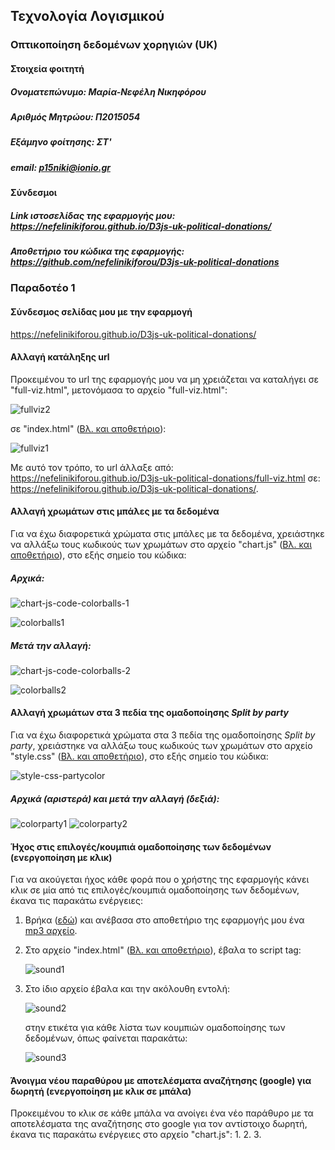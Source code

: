 ## Τεχνολογία Λογισμικού
### Οπτικοποίηση δεδομένων χορηγιών (UK)

#### Στοιχεία φοιτητή
##### Ονοματεπώνυμο: Μαρία-Νεφέλη Νικηφόρου
##### Αριθμός Μητρώου: Π2015054
##### Εξάμηνο φοίτησης: ΣΤ'
##### email: p15niki@ionio.gr

#### Σύνδεσμοι
##### Link ιστοσελίδας της εφαρμογής μου: https://nefelinikiforou.github.io/D3js-uk-political-donations/
##### Αποθετήριο του κώδικα της εφαρμογής: https://github.com/nefelinikiforou/D3js-uk-political-donations

### Παραδοτέο 1

#### Σύνδεσμος σελίδας μου με την εφαρμογή
https://nefelinikiforou.github.io/D3js-uk-political-donations/

#### Αλλαγή κατάληξης url
Προκειμένου το url της εφαρμογής μου να μη χρειάζεται να καταλήγει σε "full-viz.html", μετονόμασα το αρχείο "full-viz.html":

![fullviz2](https://user-images.githubusercontent.com/22655733/36723307-8dd50c64-1bb8-11e8-81be-2b093a111543.JPG)

σε "index.html" ([Βλ. και αποθετήριο](https://github.com/nefelinikiforou/D3js-uk-political-donations/tree/gh-pages)):

![fullviz1](https://user-images.githubusercontent.com/22655733/36723280-7ea7b0fc-1bb8-11e8-9414-16dc95f95774.JPG)

Με αυτό τον τρόπο, το url άλλαξε από: https://nefelinikiforou.github.io/D3js-uk-political-donations/full-viz.html
σε: https://nefelinikiforou.github.io/D3js-uk-political-donations/.

#### Αλλαγή χρωμάτων στις μπάλες με τα δεδομένα
Για να έχω διαφορετικά χρώματα στις μπάλες με τα δεδομένα, χρειάστηκε να αλλάξω τους κωδικούς των χρωμάτων στο αρχείο "chart.js" ([Βλ. και αποθετήριο](https://github.com/nefelinikiforou/D3js-uk-political-donations/tree/gh-pages)), στο εξής σημείο του κώδικα:

##### Αρχικά:

![chart-js-code-colorballs-1](https://user-images.githubusercontent.com/22655733/36741172-1a9c1938-1bed-11e8-9526-4df6701d8d4e.JPG)

![colorballs1](https://user-images.githubusercontent.com/22655733/36741378-99a373f2-1bed-11e8-8171-3681b75f99b2.JPG)

##### Μετά την αλλαγή:

![chart-js-code-colorballs-2](https://user-images.githubusercontent.com/22655733/36741327-78a919f4-1bed-11e8-9f2f-c8c84a9d3dbf.JPG)

![colorballs2](https://user-images.githubusercontent.com/22655733/36741492-ef804f0c-1bed-11e8-9fa9-08f6e26dc549.JPG)

#### Αλλαγή χρωμάτων στα 3 πεδία της ομαδοποίησης *Split by party*
Για να έχω διαφορετικά χρώματα στα 3 πεδία της ομαδοποίησης *Split by party*, χρειάστηκε να αλλάξω τους κωδικούς των χρωμάτων στο αρχείο "style.css" ([Βλ. και αποθετήριο](https://github.com/nefelinikiforou/D3js-uk-political-donations/tree/gh-pages)), στο εξής σημείο του κώδικα:

![style-css-partycolor](https://user-images.githubusercontent.com/22655733/36935875-e8e46b86-1f05-11e8-9eb3-d2e91447b430.JPG)

##### Αρχικά (αριστερά) και μετά την αλλαγή (δεξιά):

![colorparty1](https://user-images.githubusercontent.com/22655733/36935907-79041ec8-1f06-11e8-8e61-451003c04f8f.JPG)
![colorparty2](https://user-images.githubusercontent.com/22655733/36935922-bcb6dbe2-1f06-11e8-9c1f-cbc67d4577f1.JPG)

#### Ήχος στις επιλογές/κουμπιά ομαδοποίησης των δεδομένων (ενεργοποίηση με κλικ)
Για να ακούγεται ήχος κάθε φορά που ο χρήστης της εφαρμογής κάνει κλικ σε μία από τις επιλογές/κουμπιά ομαδοποίησης των δεδομένων, έκανα τις παρακάτω ενέργειες:
1. Βρήκα ([εδώ](http://soundbible.com/)) και ανέβασα στο αποθετήριο της εφαρμογής μου ένα [mp3 αρχείο](https://github.com/nefelinikiforou/D3js-uk-political-donations/blob/gh-pages/Stapler-SoundBible.com-374581609.mp3).
2. Στο αρχείο "index.html" ([Βλ. και αποθετήριο](https://github.com/nefelinikiforou/D3js-uk-political-donations/tree/gh-pages)), έβαλα το script tag:

      ![sound1](https://user-images.githubusercontent.com/22655733/36936649-aeacefaa-1f10-11e8-9238-f31781456b76.JPG)
3. Στο ίδιο αρχείο έβαλα και την ακόλουθη εντολή:

      ![sound2](https://user-images.githubusercontent.com/22655733/36936729-acbc9b90-1f11-11e8-9a4b-022613a8d783.JPG)
   
   στην ετικέτα <a></a> για κάθε λίστα των κουμπιών ομαδοποίησης των δεδομένων, όπως φαίνεται παρακάτω:
   
      ![sound3](https://user-images.githubusercontent.com/22655733/36936799-73156c0e-1f12-11e8-95e5-7b5429fdd520.JPG)

####  Άνοιγμα νέου παραθύρου με αποτελέσματα αναζήτησης (google) για δωρητή (ενεργοποίηση με κλικ σε μπάλα)
Προκειμένου το κλικ σε κάθε μπάλα να ανοίγει ένα νέο παράθυρο με τα αποτελέσματα της αναζήτησης στο google για τον αντίστοιχο δωρητή, έκανα τις παρακάτω ενέργειες στο αρχείο "chart.js":
1. 
2.
3.
